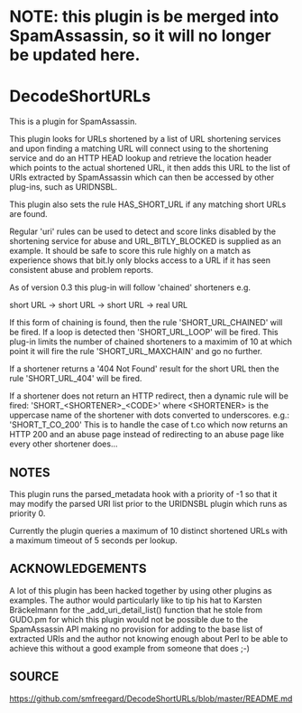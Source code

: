 NOTE:  this plugin is be merged into SpamAssassin, so it will no longer be updated here.
========================================================================================

DecodeShortURLs
===============

This is a plugin for SpamAssassin.

This plugin looks for URLs shortened by a list of URL shortening services and
upon finding a matching URL will connect using to the shortening service and
do an HTTP HEAD lookup and retrieve the location header which points to the 
actual shortened URL, it then adds this URL to the list of URIs extracted by 
SpamAssassin which can then be accessed by other plug-ins, such as URIDNSBL.

This plugin also sets the rule HAS_SHORT_URL if any matching short URLs are 
found.

Regular 'uri' rules can be used to detect and score links disabled by the
shortening service for abuse and URL_BITLY_BLOCKED is supplied as an example.
It should be safe to score this rule highly on a match as experience shows
that bit.ly only blocks access to a URL if it has seen consistent abuse and
problem reports.

As of version 0.3 this plug-in will follow 'chained' shorteners e.g.

short URL -> short URL -> short URL -> real URL

If this form of chaining is found, then the rule 'SHORT_URL_CHAINED' will be
fired.  If a loop is detected then 'SHORT_URL_LOOP' will be fired.
This plug-in limits the number of chained shorteners to a maximim of 10 at 
which point it will fire the rule 'SHORT_URL_MAXCHAIN' and go no further.

If a shortener returns a '404 Not Found' result for the short URL then the 
rule 'SHORT_URL_404' will be fired.

If a shortener does not return an HTTP redirect, then a dynamic rule will
be fired: 'SHORT_\<SHORTENER\>_\<CODE\>' where \<SHORTENER\> is the uppercase
name of the shortener with dots converted to underscores.  e.g.:
'SHORT_T_CO_200' This is to handle the case of t.co which now returns an
HTTP 200 and an abuse page instead of redirecting to an abuse page like
every other shortener does...

NOTES
-----

This plugin runs the parsed_metadata hook with a priority of -1 so that
it may modify the parsed URI list prior to the URIDNSBL plugin which
runs as priority 0.

Currently the plugin queries a maximum of 10 distinct shortened URLs with
a maximum timeout of 5 seconds per lookup.  

ACKNOWLEDGEMENTS
----------------

A lot of this plugin has been hacked together by using other plugins as 
examples.  The author would particularly like to tip his hat to Karsten
Bräckelmann for the _add_uri_detail_list() function that he stole from
GUDO.pm for which this plugin would not be possible due to the SpamAssassin
API making no provision for adding to the base list of extracted URIs and 
the author not knowing enough about Perl to be able to achieve this without 
a good example from someone that does ;-)

SOURCE
------

https://github.com/smfreegard/DecodeShortURLs/blob/master/README.md
